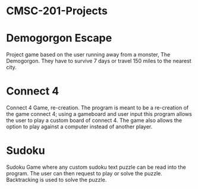 # CMSC-201-Projects
# Demogorgon Escape
Project game based on the user running away from a monster, The Demogorgon. They have to survive 7 days or travel 150 miles to the nearest city.
# Connect 4
Connect 4 Game, re-creation. The program is meant to be a re-creation of the game connect 4; using a gameboard and user input this program allows the user to play a custom board of connect 4. The game also allows the option to play against a computer instead of another player.
# Sudoku
Sudoku Game where any custom sudoku text puzzle can be read into the program. The user can then request to play or solve the puzzle. Backtracking is used to solve the puzzle.
